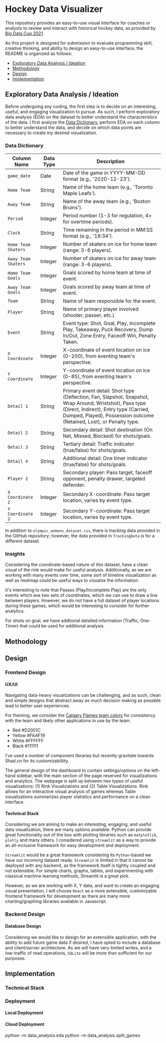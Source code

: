 # Hockey Data Visualizer
This repository provides an easy-to-use visual interface for coaches or analysts to review and interact with historical hockey data, as provided by [Big Data Cup 2021](https://github.com/bigdatacup/Big-Data-Cup-2021). 

As this project is designed for submission to evaluate programming skill, creative thinking, and ability to design an easy-to-use interface, the README is organized as follows:
* [Exploratory Data Analysis / Ideation](#exploratory-data-analysis--ideation)
* [Methodology](#methodology)
* [Design](#design)
* [Implementation](#implementation)

## Exploratory Data Analysis / Ideation
Before undergoing any coding, the first step is to decide on an interesting, useful, and engaging visualization to pursue. As such, I perform exploratory data analysis (EDA) on the dataset to better understand the characteristics of the data. I first analyze the [Data Dictionary](#data-dictionary), perform EDA on each column to better understand the data, and decide on which data points are necessary to create my desired visualization.

### Data Dictionary
| Column Name           | Data Type | Description                                                                 |
|-----------------------|-----------|-----------------------------------------------------------------------------|
| `game_date`           | Date      | Date of the game in YYYY-MM-DD format (e.g., '2020-12-23').               |
| `Home Team`           | String    | Name of the home team (e.g., 'Toronto Maple Leafs').                      |
| `Away Team`           | String    | Name of the away team (e.g., 'Boston Bruins').                            |
| `Period`              | Integer   | Period number (1-3 for regulation, 4+ for overtime periods).               |
| `Clock`               | String    | Time remaining in the period in MM:SS format (e.g., '19:34').              |
| `Home Team Skaters`   | Integer   | Number of skaters on ice for home team (range: 3-6 players).               |
| `Away Team Skaters`   | Integer   | Number of skaters on ice for away team (range: 3-6 players).               |
| `Home Team Goals`     | Integer   | Goals scored by home team at time of event.                                |
| `Away Team Goals`     | Integer   | Goals scored by away team at time of event.                                |
| `Team`                | String    | Name of team responsible for the event.                                    |
| `Player`              | String    | Name of primary player involved (shooter, passer, etc.).                   |
| `Event`               | String    | Event type: Shot, Goal, Play, Incomplete Play, Takeaway, Puck Recovery, Dump In/Out, Zone Entry, Faceoff Win, Penalty Taken. |
| `X Coordinate`        | Integer   | X-coordinate of event location on ice (0-200), from eventing team's perspective. |
| `Y Coordinate`        | Integer   | Y-coordinate of event location on ice (0-85), from eventing team's perspective. |
| `Detail 1`            | String    | Primary event detail: Shot type (Deflection, Fan, Slapshot, Snapshot, Wrap Around, Wristshot), Pass type (Direct, Indirect), Entry type (Carried, Dumped, Played), Possession outcome (Retained, Lost), or Penalty type. |
| `Detail 2`            | String    | Secondary detail: Shot destination (On Net, Missed, Blocked) for shots/goals. |
| `Detail 3`            | String    | Tertiary detail: Traffic indicator (true/false) for shots/goals.           |
| `Detail 4`            | String    | Additional detail: One timer indicator (true/false) for shots/goals.       |
| `Player 2`            | String    | Secondary player: Pass target, faceoff opponent, penalty drawer, targeted defender. |
| `X Coordinate 2`      | Integer   | Secondary X-coordinate: Pass target location, varies by event type.        |
| `Y Coordinate 2`      | Integer   | Secondary Y-coordinate: Pass target location, varies by event type.        |

In addition to `olympic_womens_dataset.csv`, there is tracking data provided in the GitHub repository; however, the data provided in `TrackingData` is for a different dataset.

### Insights
Considering the coordinate-based nature of this dataset, have a clean visual of the rink would make for useful analysis. Additionally, as we are working with many events over time, some sort of timeline visualization as well as heatmap could be useful ways to visualze the information.

It's interesting to note that Passes (Play/Incomplete Play) are the only events which ave two sets of coordinates, which we can use to draw a line between players. However, we do not have a full dataset of player locations during these games, which would be interesting to consider for further analytics.

For shots on goal, we have addtional detailed information (Traffic, One-Timer) that could be used for additional analysis.

## Methodology

## Design
### Frontend Design
#### UX/UI
Navigating data-heavy visualizations can be challenging, and as such, clean and simple designs that abstract away as much decision making as possible lead to better user experiences.

For theming, we consider the [Calgary Flames team colors](https://teamcolorcodes.com/calgary-flames-color-codes/) for consistency with the team and likely other applications in use by the team.
* Red #D2001C
* Yellow #FAAF19
* White #FFFFFF
* Black #111111

I've used a number of component libraries but recently gravitate towards Shad.cn for its customizabiltity.

The general design of the dashboard to contain settings/options on the left-hand sidebar, with the main section of the page reserved for visualizations and analytics. The webpage is split up between two types of useful visualizations: (1) Rink Visualizations and (2) Table Visualizations. Rink allows for an interactive visual analysis of games whereas Table visualizations summarizes player statistics and performance on a clean interface.

#### Technical Stack
Considering we are aiming to make an interesting, engaging, and useful data visualization, there are many options available. Python can provide great functionality out of the box with plotting libraries such as `matplotlib`, `plotly` and many others. I considered using `streamlit` as a way to provide an all-inclusive framework for easy development and deployment. 

`Streamlit` would be a great framework considering its `Python`-based we have our incoming dataset ready. `Streamlit` is limited in that it cannot be deployed with any backend, as the framework itself is tightly coupled and not extensible. For simple charts, graphs, tables, and experimenting with classical machine learning methods, Streamlit is a great pick.

However, as we are working with X, Y data, and want to create an engaging visual presentation, I will choose `React` as a more extensible, customizable frontend framework for development as there are many more charting/graphing libraries available in Javascript.



### Backend Design

#### Database Design
Considering we would like to design for an extensible application, with the ability to add future game data if desired, I have opted to include a database and client/server architecture. As we will have very limited writes, and a low-traffic of read operations, `SQLite` will be more than sufficient for our purposes.

## Implementation
### Technical Stack

### Deployment
#### Local Deployment

#### Cloud Deployment


python -m data_analysis.eda
python -m data_analysis.split_games